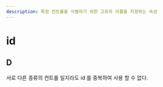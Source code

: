 ```yaml
---
description: 특정 컨트롤을 식별하기 위한 고유의 이름을 지정하는 속성
---
```


# id

## D

서로 다른 종류의 컨트롤 일지라도 id 를 중복하여 사용 할 수 없다.

